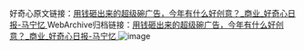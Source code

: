 好奇心原文链接：[用钱砸出来的超级碗广告，今年有什么好创意？_商业_好奇心日报-马宁忆 ](https://www.qdaily.com/articles/5849.html)
WebArchive归档链接：[用钱砸出来的超级碗广告，今年有什么好创意？_商业_好奇心日报-马宁忆 ](http://web.archive.org/web/20170909211827/http://www.qdaily.com:80/articles/5849.html)
![image](http://ww3.sinaimg.cn/large/007d5XDply1g3w98iw7wyj30u09xy4qq)